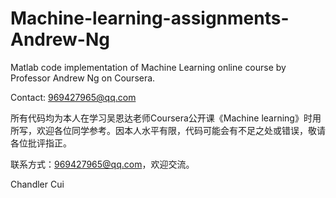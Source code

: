 # Machine-learning-assignments-Andrew-Ng
Matlab code implementation of Machine Learning online course by Professor Andrew Ng on Coursera.

Contact: 969427965@qq.com

所有代码均为本人在学习吴恩达老师Coursera公开课《Machine learning》时用所写，欢迎各位同学参考。因本人水平有限，代码可能会有不足之处或错误，敬请各位批评指正。

联系方式：969427965@qq.com，欢迎交流。

Chandler Cui
